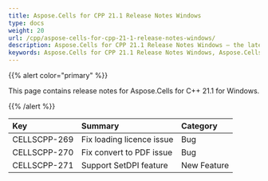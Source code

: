 ```yaml
---
title: Aspose.Cells for CPP 21.1 Release Notes Windows
type: docs
weight: 20
url: /cpp/aspose-cells-for-cpp-21-1-release-notes-windows/
description: Aspose.Cells for CPP 21.1 Release Notes Windows – the latest enhancements, new features, and fixes.
keywords: Aspose.Cells for CPP 21.1 Release Notes Windows, Aspose.Cells for CPP 21.1 Windows updates and fixes
---
```


{{% alert color="primary" %}}

This page contains release notes for Aspose.Cells for C++ 21.1 for Windows.

{{% /alert %}}

|**Key**|**Summary**|**Category**|
| :- | :- | :- |
|CELLSCPP-269|Fix loading licence issue |Bug|
|CELLSCPP-270|Fix convert  to PDF issue |Bug|
|CELLSCPP-271|Support SetDPI feature|New Feature|
